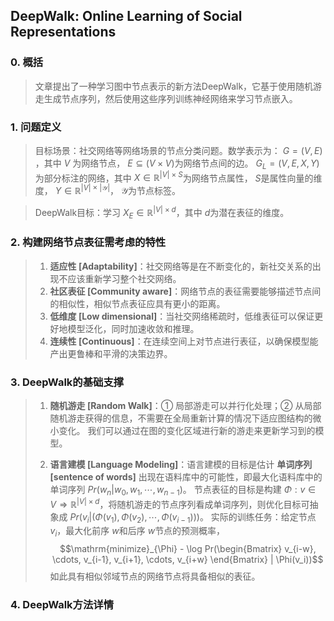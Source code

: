 ## DeepWalk: Online Learning of Social Representations


### 0. 概括

> 文章提出了一种学习图中节点表示的新方法DeepWalk，它基于使用随机游走生成节点序列，然后使用这些序列训练神经网络来学习节点嵌入。


### 1. 问题定义

> 目标场景：社交网络等网络场景的节点分类问题。数学表示为： $G=(V, E)$ ，其中 $V$ 为网络节点，
 $E\subseteq (V\times V)$为网络节点间的边。 $G_L = (V, E, X, Y)$为部分标注的网络，其中 $X\in \mathbb{R}^{|V|\times S}$为网络节点属性，
 $S$是属性向量的维度， $Y\in \mathbb{R}^{|V|\times |\mathcal{Y}|}$， $\mathcal{Y}$为节点标签。

> DeepWalk目标：学习 $X_E \in \mathbb{R}^{|V|\times d}$，其中 $d$为潜在表征的维度。


### 2. 构建网络节点表征需考虑的特性

> 1. **适应性 [Adaptability]**：社交网络等是在不断变化的，新社交关系的出现不应该重新学习整个社交网络。
> 2. **社区表征 [Community aware]**：网络节点的表征需要能够描述节点间的相似性，相似节点表征应具有更小的距离。
> 3. **低维度 [Low dimensional]**：当社交网络稀疏时，低维表征可以保证更好地模型泛化，同时加速收敛和推理。
> 4. **连续性 [Continuous]**：在连续空间上对节点进行表征，以确保模型能产出更鲁棒和平滑的决策边界。


### 3. DeepWalk的基础支撑

> 1. **随机游走 [Random Walk]**：① 局部游走可以并行化处理；② 从局部随机游走获得的信息，不需要在全局重新计算的情况下适应图结构的微小变化。
> 我们可以通过在图的变化区域进行新的游走来更新学习到的模型。
>
> 2. **语言建模 [Language Modeling]**：语言建模的目标是估计 **单词序列 [sentence of words]** 出现在语料库中的可能性，即最大化语料库中的单词序列 $Pr(w_n | w_0, w_1, \cdots, w_{n-1})$。
节点表征的目标是构建 $\Phi: v\in V \Rightarrow \mathbb{R}^{|V|\times d}$，将随机游走的节点序列看成单词序列，则优化目标可抽象成 $Pr(v_i | (\Phi(v_1), \Phi(v_2), \cdots, \Phi(v_{i-1})))$。
实际的训练任务：给定节点 $v_i$，最大化前序 $w$和后序 $w$节点的预测概率， 
$$\mathrm{minimize}_{\Phi} - \log Pr(\begin{Bmatrix} v_{i-w}, \cdots, v_{i-1}, v_{i+1}, \cdots, v_{i+w} \end{Bmatrix} | \Phi(v_i))$$
如此具有相似邻域节点的网络节点将具备相似的表征。

     
### 4. DeepWalk方法详情





